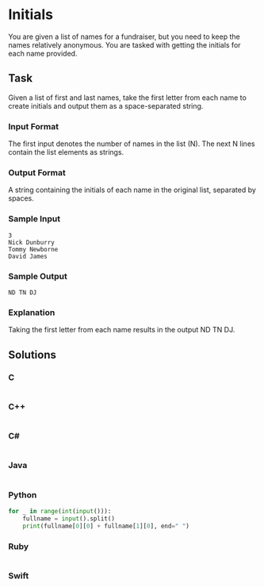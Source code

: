 # Initials
You are given a list of names for a fundraiser, but you need to keep the names relatively anonymous. You are tasked with getting the initials for each name provided.
## Task
Given a list of first and last names, take the first letter from each name to create initials and output them as a space-separated string.
### Input Format
The first input denotes the number of names in the list (N). The next N lines contain the list elements as strings.
### Output Format
A string containing the initials of each name in the original list, separated by spaces.
### Sample Input
```
3 
Nick Dunburry
Tommy Newborne
David James
```
### Sample Output
```
ND TN DJ
```
### Explanation
Taking the first letter from each name results in the output ND TN DJ.
## Solutions
### C
```c
```
### C++
```cpp
```
### C#
```cs
```
### Java
```java
```
### Python
```python
for _ in range(int(input())):
    fullname = input().split()
    print(fullname[0][0] + fullname[1][0], end=" ")
```
### Ruby
```ruby
```
### Swift
```swift
```